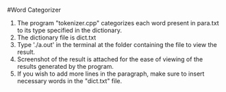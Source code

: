 #Word Categorizer

1. The program "tokenizer.cpp" categorizes each word present in para.txt to its type specified in the dictionary.
2. The dictionary file is dict.txt
3. Type './a.out' in the terminal at the folder containing the file to view the result.
4. Screenshot of the result is attached for the ease of viewing of the results generated by the program.
5. If you wish to add more lines in the paragraph, make sure to insert necessary words in the "dict.txt" file.
